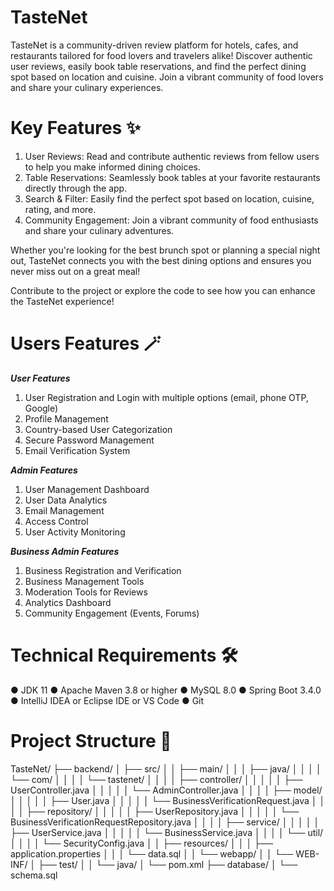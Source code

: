 # TasteNet
TasteNet is a community-driven review platform for hotels, cafes, and restaurants tailored for food lovers and travelers alike! Discover authentic user reviews, easily book table reservations, and find the perfect dining spot based on location and cuisine. Join a vibrant community of food lovers and share your culinary experiences.

# Key Features ✨
1. User Reviews: Read and contribute authentic reviews from fellow users to help you make informed dining choices.
2. Table Reservations: Seamlessly book tables at your favorite restaurants directly through the app.
3. Search & Filter: Easily find the perfect spot based on location, cuisine, rating, and more.
4. Community Engagement: Join a vibrant community of food enthusiasts and share your culinary adventures.

Whether you're looking for the best brunch spot or planning a special night out, TasteNet connects you with the best dining options and ensures you never miss out on a great meal!

Contribute to the project or explore the code to see how you can enhance the TasteNet experience!

# Users Features 🪄

***User Features***
1. User Registration and Login with multiple options (email, phone OTP, Google)
2. Profile Management
3. Country-based User Categorization
4. Secure Password Management
5. Email Verification System

***Admin Features***
1. User Management Dashboard
2. User Data Analytics
3. Email Management
4. Access Control
5. User Activity Monitoring

***Business Admin Features***
1. Business Registration and Verification
2. Business Management Tools
3. Moderation Tools for Reviews
4. Analytics Dashboard
5. Community Engagement (Events, Forums)

# Technical Requirements 🛠️
● JDK 11
● Apache Maven 3.8 or higher
● MySQL 8.0
● Spring Boot 3.4.0
● IntelliJ IDEA or Eclipse IDE or VS Code
● Git

# Project Structure 📂
TasteNet/ ├── backend/ │ ├── src/ │ │ ├── main/ │ │ │ ├── java/ │ │ │ │ └── com/ │ │ │ │ └── tastenet/ │ │ │ │ ├── controller/ │ │ │ │ │ ├── UserController.java │ │ │ │ │ └── AdminController.java │ │ │ │ ├── model/ │ │ │ │ │ ├── User.java │ │ │ │ │ └── BusinessVerificationRequest.java │ │ │ │ ├── repository/ │ │ │ │ │ ├── UserRepository.java │ │ │ │ │ └── BusinessVerificationRequestRepository.java │ │ │ │ ├── service/ │ │ │ │ │ ├── UserService.java │ │ │ │ │ └── BusinessService.java │ │ │ │ └── util/ │ │ │ │ └── SecurityConfig.java │ │ ├── resources/ │ │ │ ├── application.properties │ │ │ └── data.sql │ │ └── webapp/ │ │ └── WEB-INF/ │ ├── test/ │ │ └── java/ │ └── pom.xml ├── database/ │ └── schema.sql



